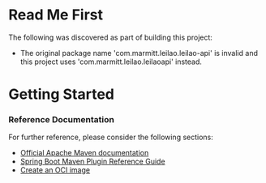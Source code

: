 # Read Me First
The following was discovered as part of building this project:

* The original package name 'com.marmitt.leilao.leilao-api' is invalid and this project uses 'com.marmitt.leilao.leilaoapi' instead.

# Getting Started

### Reference Documentation
For further reference, please consider the following sections:

* [Official Apache Maven documentation](https://maven.apache.org/guides/index.html)
* [Spring Boot Maven Plugin Reference Guide](https://docs.spring.io/spring-boot/docs/2.3.1.RELEASE/maven-plugin/reference/html/)
* [Create an OCI image](https://docs.spring.io/spring-boot/docs/2.3.1.RELEASE/maven-plugin/reference/html/#build-image)

